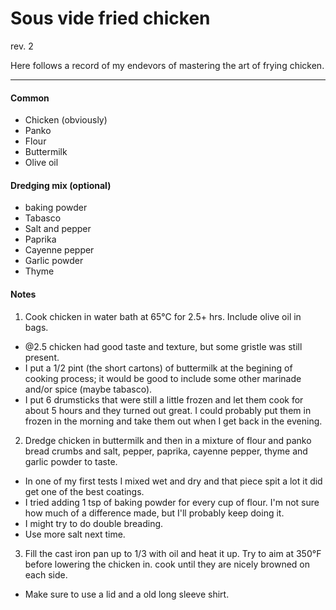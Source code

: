 Sous vide fried chicken 
=======
rev. 2

Here follows a record of my endevors of mastering the art of frying chicken.

---

#### Common 
* Chicken (obviously)
* Panko
* Flour 
* Buttermilk
* Olive oil

#### Dredging mix (optional) 
* baking powder
* Tabasco
* Salt and pepper
* Paprika
* Cayenne pepper
* Garlic powder
* Thyme

#### Notes

1. Cook chicken in water bath at 65°C for 2.5+ hrs. Include olive oil in bags.
  * @2.5 chicken had good taste and texture, but some gristle was still present.
  * I put a 1/2 pint (the short cartons) of buttermilk at the begining of cooking process; it would be good to include some other marinade and/or spice (maybe tabasco).
  * I put 6 drumsticks that were still a little frozen and let them cook for about 5 hours and they turned out great. I could probably put them in frozen in the morning and take them out when I get back in the evening.

2. Dredge chicken in buttermilk and then in a mixture of flour and panko bread crumbs and salt, pepper, paprika, cayenne pepper, thyme and garlic powder to taste.
  * In one of my first tests I mixed wet and dry and that piece spit a lot it did get one of the best coatings.
  * I tried adding 1 tsp of baking powder for every cup of flour. I'm not sure how much of a difference made, but I'll probably keep doing it.
  * I might try to do double breading. 
  * Use more salt next time.

3. Fill the cast iron pan up to 1/3 with oil and heat it up. Try to aim at 350°F before lowering the chicken in. cook  until they are nicely browned on each side.
  * Make sure to use a lid and a old long sleeve shirt.
 
